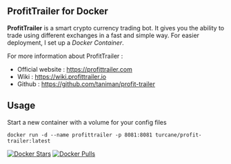 ProfitTrailer for Docker
------------------------

**ProfitTrailer** is a smart crypto currency trading bot. It gives you the ability to trade using different exchanges in a fast and simple way.
For easier deployment, I set up a *Docker Container*.

For more information about ProfitTrailer :

 - Official website : https://profittrailer.com
 - Wiki : https://wiki.profittrailer.io
 - Github : https://github.com/taniman/profit-trailer

Usage
-----

Start a new container with a volume for your config files

    docker run -d --name profittrailer -p 8081:8081 turcane/profit-trailer:latest

[![Docker Stars](https://img.shields.io/docker/stars/turcane/profit-trailer.svg)](https://hub.docker.com/r/turcane/profit-trailer/)
[![Docker Pulls](https://img.shields.io/docker/pulls/turcane/profit-trailer.svg)](https://hub.docker.com/r/turcane/profit-trailer/)
